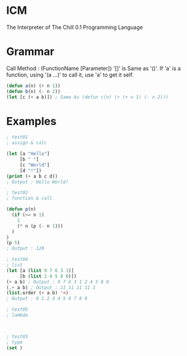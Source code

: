 # ICM
The Interpreter of The Chill 0.1 Programming Language

# Grammar

Call Method : (FunctionName [Parameter])
'[]' is Same as '()'.
If 'a' is a function, using '(a ...)' to call it, use 'a' to get it self.
```lisp
(defun a(n) (+ n 1))
(defun b(n) (- n 2))
(let [c (+ a b)]) ; Same As (defun c(n) (+ (+ n 1) (- n 2)))
```

# Examples

```lisp
; test01
; assign & calc

(let [a "Hello"]
     [b " "]
     [c "World"]
     [d "!"])
(print (+ a b c d))
; Output : Hello World!

; test02
; function & call

(defun p(n)
  (if (<= n 1)
    1
    (* n (p (- n 1)))
  )
)
(p 5)
; Output : 120

; test04
; list
(let [a (list 9 7 6 3 1)]
     [b (list 2 4 5 8 0)])
(+ a b) ; Output : 9 7 6 3 1 2 4 5 8 0
(.+ a b) ; Output : 11 11 11 11 1
(list.order (+ a b) '<)
; Output : 0 1 2 3 4 5 6 7 8 9

; test05
; lambda



; test03
; type
(set )

```
